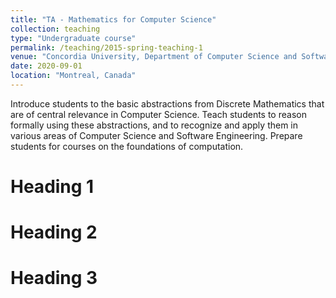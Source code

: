 ```yaml
---
title: "TA - Mathematics for Computer Science"
collection: teaching
type: "Undergraduate course"
permalink: /teaching/2015-spring-teaching-1
venue: "Concordia University, Department of Computer Science and Software Engineering"
date: 2020-09-01
location: "Montreal, Canada"
---
```


Introduce students to the basic abstractions from Discrete Mathematics that are of central relevance in Computer Science. Teach students to reason formally using these abstractions, and to recognize and apply them in various areas of Computer Science and Software Engineering. Prepare students for courses on the foundations of computation.

Heading 1
======

Heading 2
======

Heading 3
======
